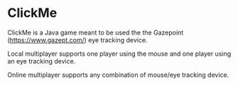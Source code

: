 # ClickMe

ClickMe is a Java game meant to be used the the Gazepoint (https://www.gazept.com/) eye tracking device.

Local multiplayer supports one player using the mouse and one player using an eye tracking device.

Online multiplayer supports any combination of mouse/eye tracking device.